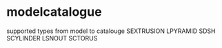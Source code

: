# modelcatalogue
supported types from model to catalouge
SEXTRUSION
LPYRAMID
SDSH
SCYLINDER
LSNOUT
SCTORUS
